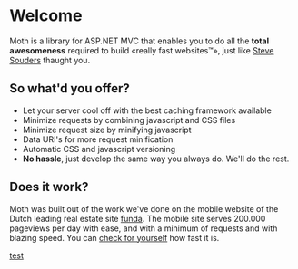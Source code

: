 # Welcome

Moth is a library for ASP.NET MVC that enables you to do all the 
<strong>total awesomeness</strong>
required to build &laquo;really fast websites&trade;&raquo;, just like
<a href="http://stevesouders.com/">Steve Souders</a> thaught you.

## So what'd you offer?
* Let your server cool off with the best caching framework available</li>
* Minimize requests by combining javascript and CSS files</li>
* Minimize request size by minifying javascript</li>
* Data URI's for more request minification</li>
* Automatic CSS and javascript versioning</li>
* <strong>No hassle</strong>, just develop the same way you always do. We'll do the rest.</li>

## Does it work?

Moth was built out of the work we've done on the mobile website of the Dutch leading real estate site
<a href="http://www.funda.nl">funda</a>. The mobile site serves 200.000 pageviews per day with ease,
and with a minimum of requests and with blazing speed. 
You can <a href="http://m.funda.nl">check for yourself</a> how fast it is.

<a href="docs/test.md">test</a>